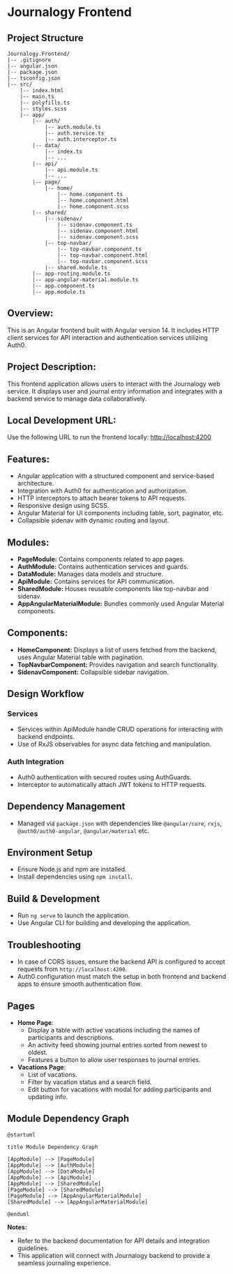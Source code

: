 # Journalogy Frontend

## Project Structure
```
Journalogy.Frontend/
|-- .gitignore
|-- angular.json
|-- package.json
|-- tsconfig.json
|-- src/
    |-- index.html
    |-- main.ts
    |-- polyfills.ts
    |-- styles.scss
    |-- app/
        |-- auth/
            |-- auth.module.ts
            |-- auth.service.ts
            |-- auth.interceptor.ts
        |-- data/
            |-- index.ts
            |-- ... 
        |-- api/
            |-- api.module.ts
            |-- ...
        |-- page/
            |-- home/
                |-- home.component.ts
                |-- home.component.html
                |-- home.component.scss
        |-- shared/
            |-- sidenav/
                |-- sidenav.component.ts
                |-- sidenav.component.html
                |-- sidenav.component.scss
            |-- top-navbar/
                |-- top-navbar.component.ts
                |-- top-navbar.component.html
                |-- top-navbar.component.scss
            |-- shared.module.ts
        |-- app-routing.module.ts
        |-- app-angular-material.module.ts
        |-- app.component.ts
        |-- app.module.ts
```

## Overview:
This is an Angular frontend built with Angular version 14. It includes HTTP client services for API interaction and authentication services utilizing Auth0.

## Project Description:
This frontend application allows users to interact with the Journalogy web service. It displays user and journal entry information and integrates with a backend service to manage data collaboratively.

## Local Development URL:
Use the following URL to run the frontend locally: [http://localhost:4200](http://localhost:4200)

## Features:
- Angular application with a structured component and service-based architecture.
- Integration with Auth0 for authentication and authorization.
- HTTP interceptors to attach bearer tokens to API requests.
- Responsive design using SCSS.
- Angular Material for UI components including table, sort, paginator, etc.
- Collapsible sidenav with dynamic routing and layout.

## Modules:
- **PageModule:** Contains components related to app pages.
- **AuthModule:** Contains authentication services and guards.
- **DataModule:** Manages data models and structure.
- **ApiModule:** Contains services for API communication.
- **SharedModule:** Houses reusable components like top-navbar and sidenav.
- **AppAngularMaterialModule:** Bundles commonly used Angular Material components.

## Components:
- **HomeComponent:** Displays a list of users fetched from the backend, uses Angular Material table with pagination.
- **TopNavbarComponent:** Provides navigation and search functionality.
- **SidenavComponent:** Collapsible sidebar navigation.

## Design Workflow

### Services
- Services within ApiModule handle CRUD operations for interacting with backend endpoints.
- Use of RxJS observables for async data fetching and manipulation.

### Auth Integration
- Auth0 authentication with secured routes using AuthGuards.
- Interceptor to automatically attach JWT tokens to HTTP requests.

## Dependency Management
- Managed via `package.json` with dependencies like `@angular/core`, `rxjs`, `@auth0/auth0-angular`, `@angular/material` etc.

## Environment Setup
- Ensure Node.js and npm are installed.
- Install dependencies using `npm install`.

## Build & Development
- Run `ng serve` to launch the application.
- Use Angular CLI for building and developing the application.

## Troubleshooting
- In case of CORS issues, ensure the backend API is configured to accept requests from `http://localhost:4200`.
- Auth0 configuration must match the setup in both frontend and backend apps to ensure smooth authentication flow.

## Pages
- **Home Page**:
  - Display a table with active vacations including the names of participants and descriptions.
  - An activity feed showing journal entries sorted from newest to oldest.
  - Features a button to allow user responses to journal entries.
- **Vacations Page**:
  - List of vacations.
  - Filter by vacation status and a search field.
  - Edit button for vacations with modal for adding participants and updating info.

## Module Dependency Graph
```plantuml
@startuml

title Module Dependency Graph

[AppModule] --> [PageModule]
[AppModule] --> [AuthModule]
[AppModule] --> [DataModule]
[AppModule] --> [ApiModule]
[AppModule] --> [SharedModule]
[PageModule] --> [SharedModule]
[PageModule] --> [AppAngularMaterialModule]
[SharedModule] --> [AppAngularMaterialModule]

@enduml
```

**Notes:**
- Refer to the backend documentation for API details and integration guidelines.
- This application will connect with Journalogy backend to provide a seamless journaling experience.